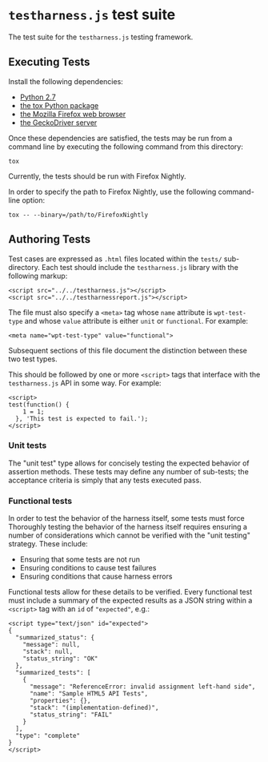 # `testharness.js` test suite

The test suite for the `testharness.js` testing framework.

## Executing Tests

Install the following dependencies:

- [Python 2.7](https://www.python.org/)
- [the tox Python package](https://tox.readthedocs.io/en/latest/)
- [the Mozilla Firefox web browser](https://mozilla.org/firefox)
- [the GeckoDriver server](https://github.com/mozilla/geckodriver)

Once these dependencies are satisfied, the tests may be run from a command line
by executing the following command from this directory:

    tox

Currently, the tests should be run with Firefox Nightly.

In order to specify the path to Firefox Nightly, use the following command-line option:

    tox -- --binary=/path/to/FirefoxNightly

## Authoring Tests

Test cases are expressed as `.html` files located within the `tests/`
sub-directory. Each test should include the `testharness.js` library with the
following markup:

    <script src="../../testharness.js"></script>
    <script src="../../testharnessreport.js"></script>

The file must also specify a `<meta>` tag whose `name` attribute is
`wpt-test-type` and whose `value` attribute is either `unit` or `functional`.
For example:

    <meta name="wpt-test-type" value="functional">

Subsequent sections of this file document the distinction between these two
test types.

This should be followed by one or more `<script>` tags that interface with the
`testharness.js` API in some way. For example:

    <script>
    test(function() {
        1 = 1;
      }, 'This test is expected to fail.');
    </script>

### Unit tests

The "unit test" type allows for concisely testing the expected behavior of
assertion methods. These tests may define any number of sub-tests; the
acceptance criteria is simply that any tests executed pass.

### Functional tests

In order to test the behavior of the harness itself, some tests must force
Thoroughly testing the behavior of the harness itself requires ensuring a
number of considerations which cannot be verified with the "unit testing"
strategy. These include:

- Ensuring that some tests are not run
- Ensuring conditions to cause test failures
- Ensuring conditions that cause harness errors

Functional tests allow for these details to be verified. Every functional test
must include a summary of the expected results as a JSON string within a
`<script>` tag with an `id` of `"expected"`, e.g.:

    <script type="text/json" id="expected">
    {
      "summarized_status": {
        "message": null,
        "stack": null,
        "status_string": "OK"
      },
      "summarized_tests": [
        {
          "message": "ReferenceError: invalid assignment left-hand side",
          "name": "Sample HTML5 API Tests",
          "properties": {},
          "stack": "(implementation-defined)",
          "status_string": "FAIL"
        }
      ],
      "type": "complete"
    }
    </script>

